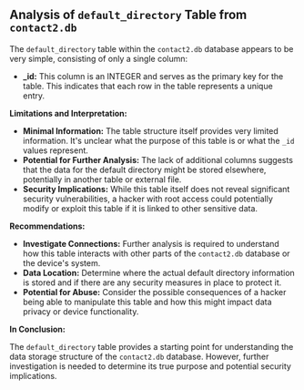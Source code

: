 ## Analysis of `default_directory` Table from `contact2.db`

The `default_directory` table within the `contact2.db` database appears to be very simple, consisting of only a single column:

* **_id:** This column is an INTEGER and serves as the primary key for the table. This indicates that each row in the table represents a unique entry.

**Limitations and Interpretation:**

* **Minimal Information:** The table structure itself provides very limited information. It's unclear what the purpose of this table is or what the `_id` values represent. 
* **Potential for Further Analysis:**  The lack of additional columns suggests that the data for the default directory might be stored elsewhere, potentially in another table or external file. 
* **Security Implications:** While this table itself does not reveal significant security vulnerabilities,  a hacker with root access could potentially modify or exploit this table if it is linked to other sensitive data. 

**Recommendations:**

* **Investigate Connections:**  Further analysis is required to understand how this table interacts with other parts of the `contact2.db` database or the device's system. 
* **Data Location:**  Determine where the actual default directory information is stored and if there are any security measures in place to protect it.
* **Potential for Abuse:**  Consider the possible consequences of a hacker being able to manipulate this table and how this might impact data privacy or device functionality.

**In Conclusion:**

The `default_directory` table provides a starting point for understanding the data storage structure of the `contact2.db` database. However, further investigation is needed to determine its true purpose and potential security implications. 
